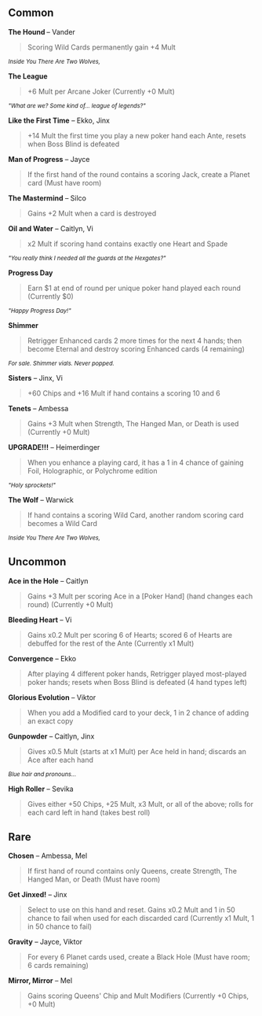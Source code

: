 ## Common
<b>The Hound </b> &ndash; Vander
> Scoring Wild Cards permanently gain +4 Mult

<small><i>Inside You There Are Two Wolves,</i></small>

<b>The League</b>
> +6 Mult per Arcane Joker (Currently +0 Mult)

<small><i>"What are we? Some kind of... league of legends?"</i></small>

<b>Like the First Time</b> &ndash; Ekko, Jinx
> +14 Mult the first time you play a new poker hand each Ante, resets when Boss Blind is defeated

<b>Man of Progress</b> &ndash; Jayce
> If the first hand of the round contains a scoring Jack, create a Planet card (Must have room)

<b>The Mastermind</b> &ndash; Silco
> Gains +2 Mult when a card is destroyed

<b>Oil and Water</b> &ndash; Caitlyn, Vi
> x2 Mult if scoring hand contains exactly one Heart and Spade

<small><i>"You really think I needed all the guards at the Hexgates?"</i></small>

<b>Progress Day</b>
> Earn \$1 at end of round per unique poker hand played each round (Currently \$0)

<small><i>"Happy Progress Day!"</i></small>

<b>Shimmer</b>
> Retrigger Enhanced cards 2 more times for the next 4 hands; then become Eternal and destroy scoring Enhanced cards (4 remaining)

<small><i>For sale. Shimmer vials. Never popped.</i></small>

<b>Sisters</b> &ndash; Jinx, Vi
> +60 Chips and +16 Mult if hand contains a scoring 10 and 6

<b>Tenets</b> &ndash; Ambessa
> Gains +3 Mult when Strength, The Hanged Man, or Death is used (Currently +0 Mult)

<b>UPGRADE!!!</b> &ndash; Heimerdinger
> When you enhance a playing card, it has a 1 in 4 chance of gaining Foil, Holographic, or Polychrome edition

<small><i>"Holy sprockets!"</i></small>

<b>The Wolf</b> &ndash; Warwick
> If hand contains a scoring Wild Card, another random scoring card becomes a Wild Card

<small><i>Inside You There Are Two Wolves,</i></small>

## Uncommon
<b>Ace in the Hole</b> &ndash; Caitlyn
> Gains +3 Mult per scoring Ace in a [Poker Hand] (hand changes each round) (Currently +0 Mult)

<b>Bleeding Heart</b> &ndash; Vi
> Gains x0.2 Mult per scoring 6 of Hearts; scored 6 of Hearts are debuffed for the rest of the Ante (Currently x1 Mult)

<b>Convergence</b> &ndash; Ekko
> After playing 4 different poker hands, Retrigger played most-played poker hands; resets when Boss Blind is defeated (4 hand types left)

<b>Glorious Evolution</b> &ndash; Viktor
> When you add a Modified card to your deck, 1 in 2 chance of adding an exact copy

<b>Gunpowder</b> &ndash; Caitlyn, Jinx
> Gives x0.5 Mult (starts at x1 Mult) per Ace held in hand; discards an Ace after each hand

<small><i>Blue hair and pronouns...</i></small>

<b>High Roller</b> &ndash; Sevika
> Gives either +50 Chips, +25 Mult, x3 Mult, or all of the above; rolls for each card left in hand (takes best roll)

## Rare
<b>Chosen</b> &ndash; Ambessa, Mel
> If first hand of round contains only Queens, create Strength, The Hanged Man, or Death (Must have room)

<b>Get Jinxed!</b> &ndash; Jinx
> Select to use on this hand and reset. Gains x0.2 Mult and 1 in 50 chance to fail when used for each discarded card (Currently x1 Mult, 1 in 50 chance to fail)

<b>Gravity</b> &ndash; Jayce, Viktor
> For every 6 Planet cards used, create a Black Hole (Must have room; 6 cards remaining)

<b>Mirror, Mirror</b> &ndash; Mel
> Gains scoring Queens' Chip and Mult Modifiers (Currently +0 Chips, +0 Mult)
